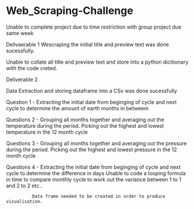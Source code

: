 # Web_Scraping-Challenge

Unable to complete project due to time restriction with group project due same week 

Delivaerable 1 
Wescraping the initial title and preview text was done sucessfully. 

Unable to collate all title and preview text and store into a python dicitionary with the code creted. 


Deliverable 2 

Data Extraction and storing dataframe into a CSv was done sucessfully 

Question 1 - Extracting the initial date from beginging of cycle and next cycle to determine the amount of earth months in betweem

Questions 2 - Grouping all months together and averaging out the temperature during the period.
              Picking out the highest and lowest temperature in the 12 month cycle 
              
Questions 3 - Grouping all months together and averaging out the pressure during the period.
              Picking out the highest and lowest  pressure in the 12 month cycle   
              
Questions 4 - Extracting the initial date from beginging of cycle and next cycle to determine the difference in days 
              Unable to code a looping formula in time to compare monthly cycle to work out the variance between 1 to 1 and 2 to 2 etc.. 
              
              Data frame needed to be created in order to produce visualisation. 
              
              

              
